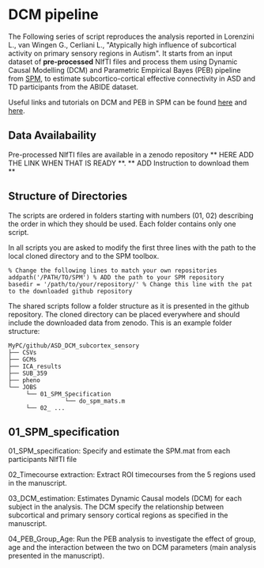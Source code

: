 # DCM pipeline
The Following series of script reproduces the analysis reported in Lorenzini L., van Wingen G., Cerliani L., "Atypically high influence of subcortical activity on primary sensory regions in Autism".
It starts from an input dataset of **pre-processed** NIfTI files and process them using Dynamic Causal Modelling (DCM) and Parametric Empirical Bayes (PEB) pipeline from [SPM](https://www.fil.ion.ucl.ac.uk/spm/), to estimate subcortico-cortical effective connectivity in ASD and TD participants from the ABIDE dataset. 

Useful links and tutorials on DCM and PEB in SPM can be found [here]( https://www.sciencedirect.com/science/article/pii/S1053811919305233) and [here](https://en.wikibooks.org/wiki/SPM/Parametric_Empirical_Bayes_(PEB)#Overview). 

## Data Availabaility

Pre-processed NIfTI files are available in a zenodo repository ** HERE ADD THE LINK WHEN THAT IS READY **. 
** ADD Instruction to download them **

## Structure of Directories

The scripts are ordered in folders starting with numbers (01, 02) describing the order in which they should be used. Each folder contains only one script. 


In all scripts you are asked to modify the first three lines with the path to the local cloned directory and to the SPM toolbox.

```
% Change the following lines to match your own repositories
addpath('/PATH/TO/SPM') % ADD the path to your SPM repository
basedir = '/path/to/your/repository/' % Change this line with the pat to the downloaded github repository
```


The shared scripts follow a folder structure as it is presented in the github repository. The cloned directory can be placed everywhere and should include the downloaded data from zenodo. This is an example folder structure:

```
MyPC/github/ASD_DCM_subcortex_sensory
├── CSVs
├── GCMs
├── ICA_results
├── SUB_359
├── pheno
└── JOBS
     └── 01_SPM_Specification
                └── do_spm_mats.m
     └── 02_ ...

```



## 01_SPM_specification


01_SPM_specification: Specify and estimate the SPM.mat from each participants NIfTI file

02_Timecourse extraction: Extract ROI timecourses from the 5 regions used in the manuscript. 

03_DCM_estimation: Estimates Dynamic Causal models (DCM) for each subject in the analysis. The DCM specify the relationship between subcortical and primary sensory cortical regions as specified in the manuscript. 

04_PEB_Group_Age: Run the PEB analysis to investigate the effect of group, age and the interaction between the two on DCM parameters (main analysis presented in the manuscript). 
